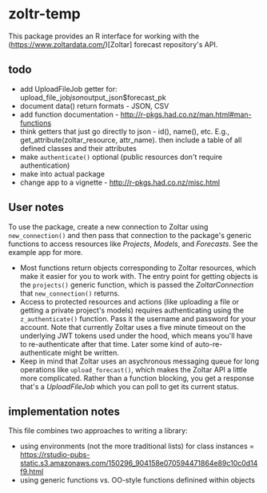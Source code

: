 # zoltr-temp

This package provides an R interface for working with the (https://www.zoltardata.com/)[Zoltar] forecast repository's
API.


## todo
- add UploadFileJob getter for: upload_file_job$json$output_json$forecast_pk
- document data() return formats - JSON, CSV
- add function documentation - http://r-pkgs.had.co.nz/man.html#man-functions
- think getters that just go directly to json - id(), name(), etc. E.g., get_attribute(zoltar_resource, attr_name).
  then include a table of all defined classes and their attributes
- make `authenticate()` optional (public resources don't require authentication)
- make into actual package
- change app to a vignette - http://r-pkgs.had.co.nz/misc.html


## User notes
To use the package, create a new connection to Zoltar using `new_connection()` and then pass that connection to the
package's generic functions to access resources like _Projects_, _Models_, and _Forecasts_. See the example app for
more.

- Most functions return objects corresponding to Zoltar resources, which make it easier for you to work with. The entry
  point for getting objects is the `projects()` generic function, which is passed the _ZoltarConnection_ that
  `new_connection()` returns.
- Access to protected resources and actions (like uploading a file or getting a private project's models) requires
  authenticating using the `z_authenticate()` function. Pass it the username and password for your account. Note that
  currently Zoltar uses a five minute timeout on the underlying JWT tokens used under the hood, which means you'll have
  to re-authenticate after that time. Later some kind of auto-re-authenticate might be written.
- Keep in mind that Zoltar uses an asychronous messaging queue for long operations like `upload_forecast()`, which makes
  the Zoltar API a little more complicated. Rather than a function blocking, you get a response that's a _UploadFileJob_
  which you can poll to get its current status.


## implementation notes
This file combines two approaches to writing a library:

- using environments (not the more traditional lists) for class instances
  = https://rstudio-pubs-static.s3.amazonaws.com/150296_904158e070594471864e89c10c0d14f9.html
- using generic functions vs. OO-style functions definined within objects

